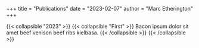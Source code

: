 +++
title = "Publications"
date = "2023-02-07"
author = "Marc Etherington"
+++

{{< collapsible "2023" >}}
{{< collapsible "First" >}}
Bacon ipsum dolor sit amet beef venison beef ribs kielbasa.
{{< /collapsible >}}
{{< /collapsible >}}



